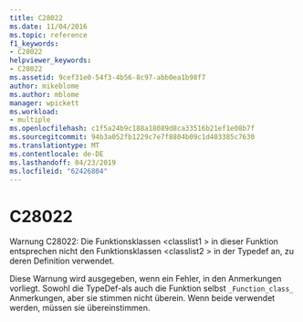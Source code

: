 ```yaml
---
title: C28022
ms.date: 11/04/2016
ms.topic: reference
f1_keywords:
- C28022
helpviewer_keywords:
- C28022
ms.assetid: 9cef31e0-54f3-4b56-8c97-abb0ea1b98f7
author: mikeblome
ms.author: mblome
manager: wpickett
ms.workload:
- multiple
ms.openlocfilehash: c1f5a24b9c188a18089d8ca33516b21ef1e08b7f
ms.sourcegitcommit: 94b3a052fb1229c7e7f8804b09c1d403385c7630
ms.translationtype: MT
ms.contentlocale: de-DE
ms.lasthandoff: 04/23/2019
ms.locfileid: "62426804"
---
```

# <a name="c28022"></a>C28022
Warnung C28022: Die Funktionsklassen \<classlist1 > in dieser Funktion entsprechen nicht den Funktionsklassen \<classlist2 > in der Typedef an, zu deren Definition verwendet.

 Diese Warnung wird ausgegeben, wenn ein Fehler, in den Anmerkungen vorliegt. Sowohl die TypeDef-als auch die Funktion selbst `_Function_class_` Anmerkungen, aber sie stimmen nicht überein. Wenn beide verwendet werden, müssen sie übereinstimmen.